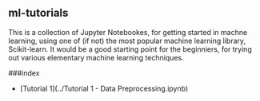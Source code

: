## ml-tutorials

This is a collection of Jupyter Notebookes, for getting started in machne learning, using one of (if not) the most popular machine learning library, Scikit-learn.
It would be a good starting point for the beginniers, for trying out various elementary machine learning techniques.

###index

* [Tutorial 1](../Tutorial 1 - Data Preprocessing.ipynb)
